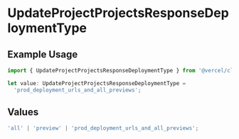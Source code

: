 # UpdateProjectProjectsResponseDeploymentType

## Example Usage

```typescript
import { UpdateProjectProjectsResponseDeploymentType } from '@vercel/client/models/operations';

let value: UpdateProjectProjectsResponseDeploymentType =
  'prod_deployment_urls_and_all_previews';
```

## Values

```typescript
'all' | 'preview' | 'prod_deployment_urls_and_all_previews';
```
